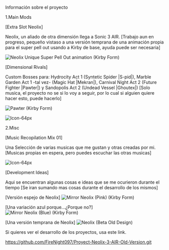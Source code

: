 Información sobre el proyecto

1.Main Mods

[Extra Slot Neolix]

Neolix, un aliado de otra dimensión llega a Sonic 3 AIR.
[Trabajo aun en progreso, pequeño vistaso a una versión temprana de una animación propia para el super pell out usando a Kirby de base, ayuda puede ser necesaria]

![Neolix Unique Super Pell Out animation (Kirby Form) ](https://github.com/FireNight097/Proyect-Neolix-3-AIR/assets/146289185/acd4edc7-c1ef-4cb7-a2a9-51b6e0bceb1b)

[Dimensional Rivals]

Custom Bosses para: Hydrocity Act 1 (Syntetic Spider |S-pid|), Marble Garden Act 1 -tal vez- (Magic Hat |Mekran|), Carnival Night Act 2 (Future Fighter |Pawter|) y Sandopolis Act 2 (Undead Vessel |Ghoutex|)
[Solo musica, el proyecto no se si lo voy a seguir, por lo cual si alguien quiere hacer esto, puede hacerlo]

![Pawter (Kirby Form) ](https://github.com/FireNight097/Proyect-Neolix-3-AIR/assets/146289185/1b89fd23-2993-45df-8cf2-6a409f45290f)

![Icon-64px](https://github.com/FireNight097/Proyect-Neolix-3-AIR/assets/146289185/13838b6b-113a-4a31-8476-cdf3c4a479cf)

2.Misc

[Music Recopilation Mix 01]

Una Selección de varias musicas que me gustan y otras creadas por mi.
[Musicas propias en espera, pero puedes escuchar las otras musicas]

![Icon-64px](https://github.com/FireNight097/Proyect-Neolix-3-AIR/assets/146289185/4a7a930e-1b17-4c92-810a-2703d5f12ae8)

[Development Ideas]

Aqui se encuentran algunas cosas e ideas que se me ocurieron durante el tiempo
[Se iran sumando mas cosas durante el desarrollo de los mismos]

[Versión espejo de Neolix]
![Mirror Neolix (Pink) (Kirby Form)](https://github.com/FireNight097/Proyect-Neolix-3-AIR/assets/146289185/a408fb55-90c9-4d47-b8f6-0daab9b385b2)

[Una variación azul porque...¿Porque no?]
![Mirror Neolix (Blue) (Kirby Form) ](https://github.com/FireNight097/Proyect-Neolix-3-AIR/assets/146289185/f80ac0ad-d293-4679-b27e-eb32db8df104)

[Una versión temprana de Neolix]
![Neolix (Beta Old Design) ](https://github.com/FireNight097/Proyect-Neolix-3-AIR/assets/146289185/e9b97d71-80b0-4303-bdec-fd517fc9c840)

Si quieres ver el desarrollo de los proyectos, usa este link.

https://github.com/FireNight097/Proyect-Neolix-3-AIR-Old-Version.git
